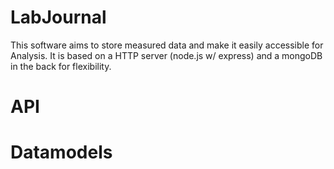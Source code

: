 #  LabJournal

This software aims to store measured data and make it easily accessible for Analysis. It is based on a HTTP server (node.js w/ express) and a mongoDB in the back for flexibility.

# API

# Datamodels
